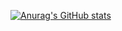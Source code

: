[![Anurag's GitHub stats](https://github-readme-stats.vercel.app/api?username=Tykeaboyloy&count_private=true)](https://github.com/anuraghazra/github-readme-stats)
